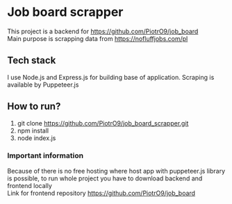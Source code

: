 # Job board scrapper
This project is a backend for https://github.com/PiotrO9/job_board <br />
Main purpose is scrapping data from https://nofluffjobs.com/pl
## Tech stack
I use Node.js and Express.js for building base of application. Scraping is available by Puppeteer.js
## How to run?
1) git clone https://github.com/PiotrO9/job_board_scrapper.git
2) npm install
3) node index.js
### Important information
Because of there is no free hosting where host app with puppeteer.js library is possible, to run whole project you have to download backend and frontend locally <br />
Link for frontend repository https://github.com/PiotrO9/job_board
